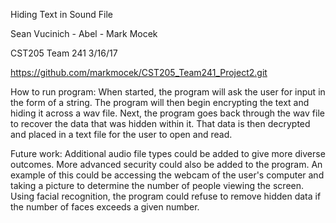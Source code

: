 Hiding Text in Sound File

Sean Vucinich - Abel - Mark Mocek

CST205 Team 241      3/16/17

https://github.com/markmocek/CST205_Team241_Project2.git

How to run program:
    When started, the program will ask the user for input in the form of a string.
The program will then begin encrypting the text and hiding it across a wav file. Next,
the program goes back through the wav file to recover the data that was hidden within it.
That data is then decrypted and placed in a text file for the user to open and read.

Future work:
    Additional audio file types could be added to give more diverse outcomes. More advanced
security could also be added to the program. An example of this could be accessing the webcam
of the user's computer and taking a picture to determine the number of people viewing the screen.
Using facial recognition, the program could refuse to remove hidden data if the number of faces
exceeds a given number.
